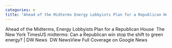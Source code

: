 ```yaml
---
categories: e
title: "Ahead of the Midterms Energy Lobbyists Plan for a Republican House  The New York Times"
---
```

Ahead of the Midterms, Energy Lobbyists Plan for a Republican House&nbsp;&nbsp;The New York TimesUS midterms: Can a Republican win stop the shift to green energy? | DW News&nbsp;&nbsp;DW NewsView Full Coverage on Google News